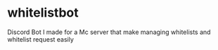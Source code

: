 # whitelistbot
Discord Bot I made for a Mc server that make managing whitelists and whitelist request easily

